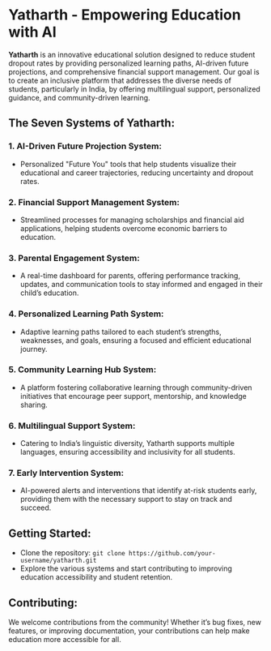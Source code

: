 # Yatharth - Empowering Education with AI

**Yatharth** is an innovative educational solution designed to reduce student dropout rates by providing personalized learning paths, AI-driven future projections, and comprehensive financial support management. Our goal is to create an inclusive platform that addresses the diverse needs of students, particularly in India, by offering multilingual support, personalized guidance, and community-driven learning.

## The Seven Systems of Yatharth:

### 1. AI-Driven Future Projection System:
- Personalized "Future You" tools that help students visualize their educational and career trajectories, reducing uncertainty and dropout rates.

### 2. Financial Support Management System:
- Streamlined processes for managing scholarships and financial aid applications, helping students overcome economic barriers to education.

### 3. Parental Engagement System:
- A real-time dashboard for parents, offering performance tracking, updates, and communication tools to stay informed and engaged in their child’s education.

### 4. Personalized Learning Path System:
- Adaptive learning paths tailored to each student’s strengths, weaknesses, and goals, ensuring a focused and efficient educational journey.

### 5. Community Learning Hub System:
- A platform fostering collaborative learning through community-driven initiatives that encourage peer support, mentorship, and knowledge sharing.

### 6. Multilingual Support System:
- Catering to India’s linguistic diversity, Yatharth supports multiple languages, ensuring accessibility and inclusivity for all students.

### 7. Early Intervention System:
- AI-powered alerts and interventions that identify at-risk students early, providing them with the necessary support to stay on track and succeed.

## Getting Started:
- Clone the repository: `git clone https://github.com/your-username/yatharth.git`
- Explore the various systems and start contributing to improving education accessibility and student retention.

## Contributing:
We welcome contributions from the community! Whether it’s bug fixes, new features, or improving documentation, your contributions can help make education more accessible for all.
